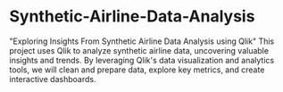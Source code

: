 # Synthetic-Airline-Data-Analysis
"Exploring Insights From Synthetic Airline Data Analysis using Qlik"  This project uses Qlik to analyze synthetic airline data, uncovering valuable insights and trends. By leveraging Qlik's data visualization and analytics tools, we will clean and prepare data, explore key metrics, and create interactive dashboards.
